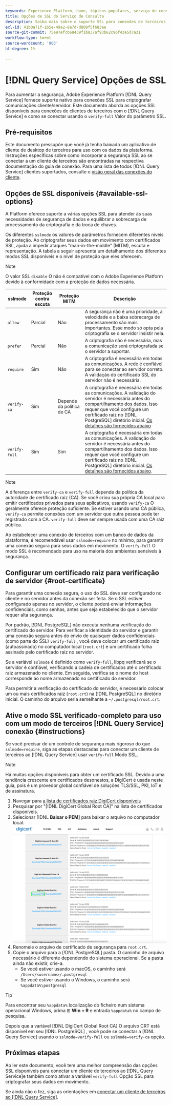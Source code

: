 ```yaml
---
keywords: Experience Platform, home, tópicos populares, serviço de consulta, serviço de consulta, conectar, conectar ao serviço de consulta, SSL, ssl, sslmode;
title: Opções de SSL do Serviço de Consulta
description: Saiba mais sobre o suporte SSL para conexões de terceiros com o Adobe Experience Platform Query Service e como se conectar usando o modo SSL verificado-completo.
exl-id: 41b0a71f-165e-49a2-8a7d-d809f5f683ae
source-git-commit: 75e97efcb68439f1b837af93b62c96f43e5d7a31
workflow-type: tm+mt
source-wordcount: '903'
ht-degree: 1%

---
```


# [!DNL Query Service] Opções de SSL

Para aumentar a segurança, Adobe Experience Platform [!DNL Query Service] fornece suporte nativo para conexões SSL para criptografar comunicações cliente/servidor. Este documento aborda as opções SSL disponíveis para conexões de clientes de terceiros com o [!DNL Query Service] e como se conectar usando o `verify-full` Valor do parâmetro SSL.

## Pré-requisitos

Este documento pressupõe que você já tenha baixado um aplicativo de cliente de desktop de terceiros para uso com os dados da plataforma. Instruções específicas sobre como incorporar a segurança SSL ao se conectar a um cliente de terceiros são encontradas na respectiva documentação do guia de conexão. Para uma lista de todos [!DNL Query Service] clientes suportados, consulte o [visão geral das conexões do cliente](./overview.md).

## Opções de SSL disponíveis {#available-ssl-options}

A Platform oferece suporte a várias opções SSL para atender às suas necessidades de segurança de dados e equilibrar a sobrecarga de processamento da criptografia e da troca de chaves.

Os diferentes `sslmode` os valores de parâmetros fornecem diferentes níveis de proteção. Ao criptografar seus dados em movimento com certificados SSL, ajuda a impedir ataques &quot;man-in-the-middle&quot; (MITM), escuta e representação. A tabela a seguir apresenta um detalhamento dos diferentes modos SSL disponíveis e o nível de proteção que eles oferecem.

>[!NOTE]
>
> O valor SSL `disable` O não é compatível com o Adobe Experience Platform devido à conformidade com a proteção de dados necessária.

| sslmode | Proteção contra escuta | Proteção MITM | Descrição |
|---|---|---|---|
| `allow` | Parcial | Não | A segurança não é uma prioridade, a velocidade e a baixa sobrecarga de processamento são mais importantes. Esse modo só opta pela criptografia se o servidor insistir nela. |
| `prefer` | Parcial | Não | A criptografia não é necessária, mas a comunicação será criptografada se o servidor a suportar. |
| `require` | Sim | Não | A criptografia é necessária em todas as comunicações. A rede é confiável para se conectar ao servidor correto. A validação do certificado SSL do servidor não é necessária. |
| `verify-ca` | Sim | Depende da política de CA | A criptografia é necessária em todas as comunicações. A validação do servidor é necessária antes do compartilhamento dos dados. Isso requer que você configure um certificado raiz no [!DNL PostgreSQL] diretório inicial. [Os detalhes são fornecidos abaixo](#instructions) |
| `verify-full` | Sim | Sim | A criptografia é necessária em todas as comunicações. A validação do servidor é necessária antes do compartilhamento dos dados. Isso requer que você configure um certificado raiz no [!DNL PostgreSQL] diretório inicial. [Os detalhes são fornecidos abaixo](#instructions). |

>[!NOTE]
>
>A diferença entre `verify-ca` e `verify-full` depende da política da autoridade de certificado raiz (CA). Se você criou sua própria CA local para emitir certificados privados para seus aplicativos, usando `verify-ca` O geralmente oferece proteção suficiente. Se estiver usando uma CA pública, `verify-ca` permite conexões com um servidor que outra pessoa pode ter registrado com a CA. `verify-full` deve ser sempre usada com uma CA raiz pública.

Ao estabelecer uma conexão de terceiros com um banco de dados da plataforma, é recomendável usar `sslmode=require` no mínimo, para garantir uma conexão segura para seus dados em movimento. O `verify-full` O modo SSL é recomendado para uso na maioria dos ambientes sensíveis à segurança.

## Configurar um certificado raiz para verificação de servidor {#root-certificate}

Para garantir uma conexão segura, o uso do SSL deve ser configurado no cliente e no servidor antes da conexão ser feita. Se o SSL estiver configurado apenas no servidor, o cliente poderá enviar informações confidenciais, como senhas, antes que seja estabelecido que o servidor requer alta segurança.

Por padrão, [!DNL PostgreSQL] não executa nenhuma verificação do certificado do servidor. Para verificar a identidade do servidor e garantir uma conexão segura antes do envio de quaisquer dados confidenciais (como parte do SSL) `verify-full` , você deve colocar um certificado raiz (autoassinado) no computador local (`root.crt`) e um certificado folha assinado pelo certificado raiz no servidor.

Se a variável `sslmode` é definido como `verify-full`, libpq verificará se o servidor é confiável, verificando a cadeia de certificados até o certificado raiz armazenado no cliente. Em seguida, verifica se o nome do host corresponde ao nome armazenado no certificado do servidor.

Para permitir a verificação do certificado do servidor, é necessário colocar um ou mais certificados raiz (`root.crt`) na [!DNL PostgreSQL] no diretório inicial. O caminho do arquivo seria semelhante a `~/.postgresql/root.crt`.

## Ative o modo SSL verificado-completo para uso com um modo de terceiros [!DNL Query Service] conexão {#instructions}

Se você precisar de um controle de segurança mais rigoroso do que `sslmode=require`, siga as etapas destacadas para conectar um cliente de terceiros ao [!DNL Query Service] usar `verify-full` Modo SSL.

>[!NOTE]
>
>Há muitas opções disponíveis para obter um certificado SSL. Devido a uma tendência crescente em certificados desonestos, a DigiCert é usada neste guia, pois é um provedor global confiável de soluções TLS/SSL, PKI, IoT e de assinatura.

1. Navegar para [a lista de certificados raiz DigiCert disponíveis](https://www.digicert.com/kb/digicert-root-certificates.htm)
1. Pesquisar por &quot;[!DNL DigiCert Global Root CA]&quot; na lista de certificados disponíveis.
1. Selecionar [!DNL **Baixar o PEM**] para baixar o arquivo no computador local.
   ![A lista de certificados raiz DigiCert disponíveis com Baixar PEM foi realçada.](../images/clients/ssl-modes/digicert.png)
1. Renomeie o arquivo de certificado de segurança para `root.crt`.
1. Copie o arquivo para a [!DNL PostgreSQL] pasta. O caminho de arquivo necessário é diferente dependendo do sistema operacional. Se a pasta ainda não existir, crie-a.
   - Se você estiver usando o macOS, o caminho será `/Users/<username>/.postgresql`
   - Se você estiver usando o Windows, o caminho será `%appdata%\postgresql`

>[!TIP]
>
>Para encontrar seu `%appdata%` localização do ficheiro num sistema operacional Windows, prima ⊞ **Win + R** e entrada `%appdata%` no campo de pesquisa.

Depois que a variável [!DNL DigiCert Global Root CA] O arquivo CRT está disponível em seu [!DNL PostgreSQL] , você pode se conectar a [!DNL Query Service] usando o `sslmode=verify-full` ou `sslmode=verify-ca` opção.

## Próximas etapas

Ao ler este documento, você tem uma melhor compreensão das opções SSL disponíveis para conectar um cliente de terceiros ao [!DNL Query Service]e também como ativar a variável `verify-full` Opção SSL para criptografar seus dados em movimento.

Se ainda não o fez, siga as orientações em [conectar um cliente de terceiros ao [!DNL Query Service]](./overview.md).
